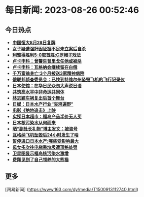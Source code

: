 
# 每日新闻: 2023-08-26 00:52:46
## 今日热点

- **[中国恒大8月28日复牌](https://www.163.com/search?keyword=%E4%B8%AD%E5%9B%BD%E6%81%92%E5%A4%A78%E6%9C%8828%E6%97%A5%E5%A4%8D%E7%89%8C)**
- **[女子疑遭强奸因证据不足未立案后自杀](https://www.163.com/search?keyword=%E5%A5%B3%E5%AD%90%E7%96%91%E9%81%AD%E5%BC%BA%E5%A5%B8%E5%9B%A0%E8%AF%81%E6%8D%AE%E4%B8%8D%E8%B6%B3%E6%9C%AA%E7%AB%8B%E6%A1%88%E5%90%8E%E8%87%AA%E6%9D%80)**
- **[利雅得胜利5-0取首胜:C罗帽子戏法](https://www.163.com/search?keyword=%E5%88%A9%E9%9B%85%E5%BE%97%E8%83%9C%E5%88%A95-0%E5%8F%96%E9%A6%96%E8%83%9C+C%E7%BD%97%E5%B8%BD%E5%AD%90%E6%88%8F%E6%B3%95)**
- **[卢卡申科：曾警告普里戈任他或被杀](https://www.163.com/search?keyword=%E5%8D%A2%E5%8D%A1%E7%94%B3%E7%A7%91%EF%BC%9A%E6%9B%BE%E8%AD%A6%E5%91%8A%E6%99%AE%E9%87%8C%E6%88%88%E4%BB%BB%E4%BB%96%E6%88%96%E8%A2%AB%E6%9D%80)**
- **[卢卡申科：瓦格纳会继续留在白俄](https://www.163.com/search?keyword=%E5%8D%A2%E5%8D%A1%E7%94%B3%E7%A7%91%EF%BC%9A%E7%93%A6%E6%A0%BC%E7%BA%B3%E4%BC%9A%E7%BB%A7%E7%BB%AD%E7%95%99%E5%9C%A8%E7%99%BD%E4%BF%84)**
- **[千万富翁身亡:3个月被送3家精神病院](https://www.163.com/search?keyword=%E5%8D%83%E4%B8%87%E5%AF%8C%E7%BF%81%E8%BA%AB%E4%BA%A1+3%E4%B8%AA%E6%9C%88%E8%A2%AB%E9%80%813%E5%AE%B6%E7%B2%BE%E7%A5%9E%E7%97%85%E9%99%A2)**
- **[俄联邦侦查委员会：已找到特维尔州坠毁飞机的飞行记录仪](https://www.163.com/search?keyword=%E4%BF%84%E8%81%94%E9%82%A6%E4%BE%A6%E6%9F%A5%E5%A7%94%E5%91%98%E4%BC%9A%EF%BC%9A%E5%B7%B2%E6%89%BE%E5%88%B0%E7%89%B9%E7%BB%B4%E5%B0%94%E5%B7%9E%E5%9D%A0%E6%AF%81%E9%A3%9E%E6%9C%BA%E7%9A%84%E9%A3%9E%E8%A1%8C%E8%AE%B0%E5%BD%95%E4%BB%AA)**
- **[日本使馆：在华日民众勿大声说日语](https://www.163.com/search?keyword=%E6%97%A5%E6%9C%AC%E4%BD%BF%E9%A6%86%EF%BC%9A%E5%9C%A8%E5%8D%8E%E6%97%A5%E6%B0%91%E4%BC%97%E5%8B%BF%E5%A4%A7%E5%A3%B0%E8%AF%B4%E6%97%A5%E8%AF%AD)**
- **[共筑高水平中非命运共同体](https://www.163.com/search?keyword=%E5%85%B1%E7%AD%91%E9%AB%98%E6%B0%B4%E5%B9%B3%E4%B8%AD%E9%9D%9E%E5%91%BD%E8%BF%90%E5%85%B1%E5%90%8C%E4%BD%93)**
- **[林志颖车祸复出后首个舞台](https://www.163.com/search?keyword=%E6%9E%97%E5%BF%97%E9%A2%96%E8%BD%A6%E7%A5%B8%E5%A4%8D%E5%87%BA%E5%90%8E%E9%A6%96%E4%B8%AA%E8%88%9E%E5%8F%B0)**
- **[日媒：日本水产行业“哀鸿遍野”](https://www.163.com/search?keyword=%E6%97%A5%E5%AA%92%EF%BC%9A%E6%97%A5%E6%9C%AC%E6%B0%B4%E4%BA%A7%E8%A1%8C%E4%B8%9A%E2%80%9C%E5%93%80%E9%B8%BF%E9%81%8D%E9%87%8E%E2%80%9D)**
- **[电影《绝地追击》上映](https://www.163.com/search?keyword=%E7%94%B5%E5%BD%B1%E3%80%8A%E7%BB%9D%E5%9C%B0%E8%BF%BD%E5%87%BB%E3%80%8B%E4%B8%8A%E6%98%A0)**
- **[实探日本超市：福岛产品半价无人买](https://www.163.com/search?keyword=%E5%AE%9E%E6%8E%A2%E6%97%A5%E6%9C%AC%E8%B6%85%E5%B8%82%EF%BC%9A%E7%A6%8F%E5%B2%9B%E4%BA%A7%E5%93%81%E5%8D%8A%E4%BB%B7%E6%97%A0%E4%BA%BA%E4%B9%B0)**
- **[日本核污染水从何而来](https://www.163.com/search?keyword=%E6%97%A5%E6%9C%AC%E6%A0%B8%E6%B1%A1%E6%9F%93%E6%B0%B4%E4%BB%8E%E4%BD%95%E8%80%8C%E6%9D%A5)**
- **[晒“副处长礼物”博主发文：被盗号](https://www.163.com/search?keyword=%E6%99%92%E2%80%9C%E5%89%AF%E5%A4%84%E9%95%BF%E7%A4%BC%E7%89%A9%E2%80%9D%E5%8D%9A%E4%B8%BB%E5%8F%91%E6%96%87%EF%BC%9A%E8%A2%AB%E7%9B%97%E5%8F%B7)**
- **[瓦格纳飞机坠毁后24小时发生了啥](https://www.163.com/search?keyword=%E7%93%A6%E6%A0%BC%E7%BA%B3%E9%A3%9E%E6%9C%BA%E5%9D%A0%E6%AF%81%E5%90%8E24%E5%B0%8F%E6%97%B6%E5%8F%91%E7%94%9F%E4%BA%86%E5%95%A5)**
- **[暂停进口日本水产:哪些受影响最大](https://www.163.com/search?keyword=%E6%9A%82%E5%81%9C%E8%BF%9B%E5%8F%A3%E6%97%A5%E6%9C%AC%E6%B0%B4%E4%BA%A7+%E5%93%AA%E4%BA%9B%E5%8F%97%E5%BD%B1%E5%93%8D%E6%9C%80%E5%A4%A7)**
- **[母女多次往电梯丢垃圾遭顶格处罚](https://www.163.com/search?keyword=%E6%AF%8D%E5%A5%B3%E5%A4%9A%E6%AC%A1%E5%BE%80%E7%94%B5%E6%A2%AF%E4%B8%A2%E5%9E%83%E5%9C%BE%E9%81%AD%E9%A1%B6%E6%A0%BC%E5%A4%84%E7%BD%9A)**
- **[卫星图显示福岛核污染水激增](https://www.163.com/search?keyword=%E5%8D%AB%E6%98%9F%E5%9B%BE%E6%98%BE%E7%A4%BA%E7%A6%8F%E5%B2%9B%E6%A0%B8%E6%B1%A1%E6%9F%93%E6%B0%B4%E6%BF%80%E5%A2%9E)**
- **[费翔见到了自己领养的大熊猫](https://www.163.com/search?keyword=%E8%B4%B9%E7%BF%94%E8%A7%81%E5%88%B0%E4%BA%86%E8%87%AA%E5%B7%B1%E9%A2%86%E5%85%BB%E7%9A%84%E5%A4%A7%E7%86%8A%E7%8C%AB)**

## 更多
[网易新闻] (https://www.163.com/dy/media/T1500913112740.html)
